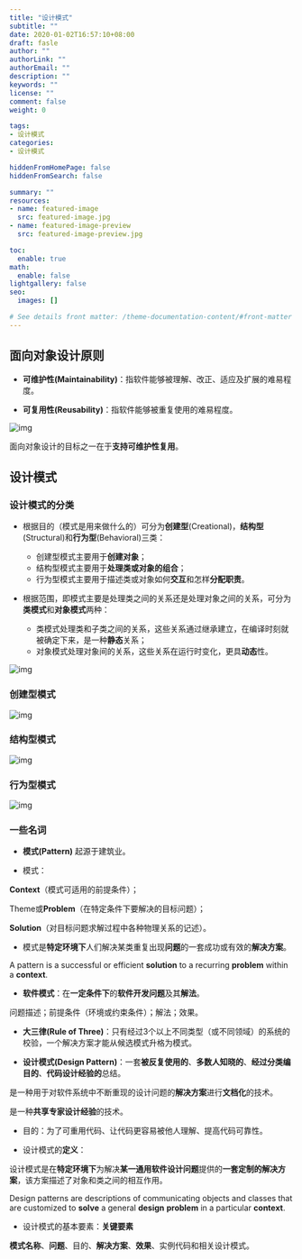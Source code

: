 ```yaml
---
title: "设计模式"
subtitle: ""
date: 2020-01-02T16:57:10+08:00
draft: fasle
author: ""
authorLink: ""
authorEmail: ""
description: ""
keywords: ""
license: ""
comment: false
weight: 0

tags:
- 设计模式
categories:
- 设计模式

hiddenFromHomePage: false
hiddenFromSearch: false

summary: ""
resources:
- name: featured-image
  src: featured-image.jpg
- name: featured-image-preview
  src: featured-image-preview.jpg

toc:
  enable: true
math:
  enable: false
lightgallery: false
seo:
  images: []

# See details front matter: /theme-documentation-content/#front-matter
---
```


## 面向对象设计原则

* **可维护性(Maintainability)**：指软件能够被理解、改正、适应及扩展的难易程度。

* **可复用性(Reusability)**：指软件能够被重复使用的难易程度。

![img](https://s2.loli.net/2022/11/26/rQXUKy9lV6kOPc8.png)

面向对象设计的目标之一在于**支持可维护性复用**。

## 设计模式

### 设计模式的分类

* 根据目的（模式是用来做什么的）可分为**创建型**(Creational)，**结构型**(Structural)和**行为型**(Behavioral)三类：
  * 创建型模式主要用于**创建对象**；
  * 结构型模式主要用于**处理类或对象的组合**；
  * 行为型模式主要用于描述类或对象如何**交互**和怎样**分配职责**。

* 根据范围，即模式主要是处理类之间的关系还是处理对象之间的关系，可分为**类模式**和**对象模式**两种：
  * 类模式处理类和子类之间的关系，这些关系通过继承建立，在编译时刻就被确定下来，是一种**静态**关系；
  * 对象模式处理对象间的关系，这些关系在运行时变化，更具**动态**性。

![img](https://s2.loli.net/2022/11/26/unQKGlX4xp6gMvr.png)

### 创建型模式

![img](https://s2.loli.net/2022/11/26/18tq7SsnegLZVfb.png)

### 结构型模式

![img](https://s2.loli.net/2022/11/26/Yr2zK5eNXg1T6wq.png)

### 行为型模式

![img](https://s2.loli.net/2022/11/26/E1cFZ4Nx2iWwD6Q.png)

### 一些名词

* **模式(Pattern)** 起源于建筑业。

* 模式：

**Context**（模式可适用的前提条件）；

Theme或**Problem**（在特定条件下要解决的目标问题）；

**Solution**（对目标问题求解过程中各种物理关系的记述）。

* 模式是**特定环境下**人们解决某类重复出现**问题**的一套成功或有效的**解决方案**。

A pattern is a successful or efficient **solution** to a recurring **problem** within a **context**.

* **软件模式**：在**一定条件下**的**软件开发问题**及其**解法**。

问题描述；前提条件（环境或约束条件）；解法；效果。

* **大三律(Rule of Three)**：只有经过3个以上不同类型（或不同领域）的系统的校验，一个解决方案才能从候选模式升格为模式。

* **设计模式(Design Pattern)**：一套**被反复使用的**、**多数人知晓的**、**经过分类编目的**、**代码设计经验的**总结。

是一种用于对软件系统中不断重现的设计问题的**解决方案**进行**文档化**的技术。

是一种**共享专家设计经验**的技术。

* 目的：为了可重用代码、让代码更容易被他人理解、提高代码可靠性。

* 设计模式的**定义**：

设计模式是在**特定环境下**为解决**某一通用软件设计问题**提供的**一套定制的解决方案**，该方案描述了对象和类之间的相互作用。

Design patterns are descriptions of communicating objects and classes that are customized to **solve** a general **design** **problem** in a particular **context**.

* 设计模式的基本要素：**关键要素**

**模式名称**、**问题**、目的、**解决方案**、**效果**、实例代码和相关设计模式。
